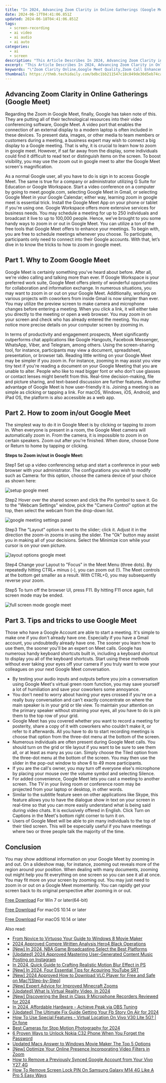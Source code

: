 ```yaml
---
title: "In 2024, Advancing Zoom Clarity in Online Gatherings (Google Meet)"
date: 2024-06-17T04:41:06.851Z
updated: 2024-06-18T04:41:06.851Z
tags: 
  - screen-recording
  - ai video
  - ai audio
  - ai auto
categories: 
  - ai
  - screen
description: "This Article Describes In 2024, Advancing Zoom Clarity in Online Gatherings (Google Meet)"
excerpt: "This Article Describes In 2024, Advancing Zoom Clarity in Online Gatherings (Google Meet)"
keywords: "\"Zoom Clarity Online,Google Meet Quality,Zoom Call Enhancement,Clear Video Meetings,Zoom Audio Improvement,High-Res Google Chat,Zoom Video Cleaning\""
thumbnail: https://thmb.techidaily.com/bdbc1bb211547c18c849de30d5eb74ca5d67d9e0fc552f041d0a6f6f88d073bb.jpg
---
```


## Advancing Zoom Clarity in Online Gatherings (Google Meet)

Regarding the Zoom in Google Meet, finally, Google has taken note of this. They are putting all of their technological resources into their video conferencing software, Google Meet. A video port that enables the connection of an external display to a modern laptop is often included in these devices. To present data, images, or other media to team members or customers during a meeting, a business expert may wish to connect a big display to a Google meeting. That is why, it is crucial to learn how to zoom in google meet. However, if sat far away from the display, some individuals could find it difficult to read text or distinguish items on the screen. To boost visibility, you may use the zoom out in google meet to alter the Google Meet screen's magnification.

As a normal Google user, all you have to do is sign in to access Google Meet. The same is true for a company or administrator utilizing G Suite for Education or Google Workspace. Start a video conference on a computer by going to meet.google.com, selecting Google Meet in Gmail, or selecting Google Meet in your Google Calendar; either way, learning zoom in google meet is essential trick. Install the Google Meet App on your phone or tablet if you're using one. Google Workspace offers more extensive services for business needs. You may schedule a meeting for up to 250 individuals and broadcast it live to up to 100,000 people. Hence, we’ve brought to you some handy ways to zoom in or out in Google Meet. You can utilize a ton of the free tools that Google Meet offers to enhance your meetings. To begin with, you are free to schedule meetings whenever you choose. To participate, participants only need to connect into their Google accounts. With that, let’s dive in to know the tricks to how to zoom in google meet.

## Part 1\. Why to Zoom Google Meet

Google Meet is certainly something you've heard about before. After all, we're video calling and talking more than ever. If Google Workspace is your preferred work suite, Google Meet offers plenty of wonderful opportunities for collaboration and information exchange. In numerous situations, you may want to zoom in or out on your Google Meet. Additionally, working on various projects with coworkers from inside Gmail is now simpler than ever. You may utilize the preview screen to make camera and microphone changes before entering a meeting. When you click a link, it will either take you directly to the meeting or open a web browser. You may zoom in on your screen and check who has already entered the meeting. You may notice more precise details on your computer screen by zooming in.

In terms of productivity and engagement prospects, Meet significantly outperforms chat applications like Google Hangouts, Facebook Messenger, WhatsApp, Viber, and Telegram, among others. Using the screen-sharing tool, for instance, participants may view a document, spreadsheet, presentation, or browser tab. Reading little writing on your Google Meet may be simpler if you zoom in. For instance, zooming in may assist you view tiny text if you're reading a document on your Google Meeting that you are unable to alter. People who like to read bigger font or who don't use glasses or contact lenses might benefit from this. Real-time decision-making, file and picture sharing, and text-based discussion are further features. Another advantage of Google Meet is how user-friendly it is. Joining a meeting is as simple as clicking or tapping a link. For macOS, Windows, iOS, Android, and iPad OS, the platform is also accessible as a web app.

## Part 2\. How to zoom in/out Google Meet

The simplest way to do it in Google Meet is by clicking or tapping to zoom in. When everyone is present in a room, the Google Meet camera will automatically zoom in. From the camera, it is impossible to zoom in on certain speakers. Zoom out after you're finished. When done, choose Done or Return to home by tapping or clicking.

**Steps to Zoom in/out in Google Meet:**

Step1 Set up a video conferencing setup and start a conference in your web browser with your administrator. The configurations you wish to modify such as Camera: for this option, choose the camera device of your choice as shown here:

![setup google meet](https://images.wondershare.com/filmora/article-images/2022/07/setup-google-meet.jpg)

Step2 Hover over the shared screen and click the Pin symbol to save it. Go to the "Webcam Settings" window, pick the "Camera Control" option at the top, then select the webcam from the drop-down list.

![google meeting settings panel](https://images.wondershare.com/filmora/article-images/2022/07/google-meeting-settings-panel.jpg)

Step3 The "Layout" option is next to the slider; click it. Adjust it in the direction the zoom-in zooms in using the slider. The "Ok" button may assist you in making all of your decisions. Select the Minimize icon while your cursor is on your own picture.

![layout options google meet](https://images.wondershare.com/filmora/article-images/2022/07/layout-options-google-meet.jpg)

Step4 Change your Layout to "Focus" in the Meet Menu (three dots). By repeatedly hitting CTRL+ minus (-), you can zoom out (!). The Meet controls at the bottom get smaller as a result. With CTRL+0, you may subsequently reverse your zoom.

Step5 To turn off the browser UI, press F11\. By hitting F11 once again, full screen mode may be ended.

![full screen mode google meet](https://images.wondershare.com/filmora/article-images/2022/07/full-screen-mode-google-meet.jpg)

## Part 3\. Tips and tricks to use Google Meet

Those who have a Google Account are able to start a meeting. It's simple to make one if you don't already have one. Especially if you have a Gmail account, you undoubtedly already have one. The sooner you learn how to use them, the sooner you'll be an expert on Meet calls. Google has numerous handy keyboard shortcuts built in, including a keyboard shortcut to display you all of the keyboard shortcuts. Start using these methods without ever taking your eyes off your camera if you truly want to wow your colleagues on your next Google Meet conversation.

* By testing your audio inputs and outputs before you join a conversation using Google Meet's virtual green room function, you may save yourself a lot of humiliation and save your coworkers some annoyance.
* You don't need to worry about having your eyes crossed if you're on a really busy conversation and can't exactly concentrate on where the main speaker is in your grid or tile view. To maintain your attention on the primary speaker without straining your eyes, all you have to do is pin them to the top row of your grid.
* Google Meet has you covered whether you want to record a meeting for posterity, share a copy of it with coworkers who couldn't make it, or refer to it afterwards. All you have to do to start recording meetings is choose that option from the three-dot menu at the bottom of the screen.
* Numerous individuals are often present during Google Meet calls. You should turn on the grid or tile layout if you want to be sure to see them all, or at least as many as you can. Simply choose the Tiled option from the three-dot menu at the bottom of the screen. You may then use the slider in the pop-out window to show 6 to 49 more participants.
* If you are the call's owner, you may turn off everyone else's microphone by placing your mouse over the volume symbol and selecting Silence.
* For added convenience, Google Meet lets you cast a meeting to another screen. The TV in your living room or conference room may be projected from your laptop or desktop, in other words.
* Similar to the subtitle feature seen on other applications like Skype, this feature allows you to have the dialogue show in text on your screen in real-time so that you can more easily understand what is being said during video chats. It is exclusively offered in English. Click Turn on Captions in the Meet's bottom right corner to turn it on.
* Users of Google Meet will be able to pin many individuals to the top of their tiled screen. This will be especially useful if you have meetings where two or three people talk the majority of the time.

## Conclusion

You may show additional information on your Google Meet by zooming in and out. On a slideshow map, for instance, zooming out reveals more of the region around your position. When dealing with many documents, zooming out might help you fit everything on one screen so you can see it all at once. You may fit more on your screen by zooming out. You may just need to zoom in or out on a Google Meet momentarily. You can rapidly get your screen back to its original perspective after zooming in or out.

[Free Download](https://tools.techidaily.com/wondershare/filmora/download/) For Win 7 or later(64-bit)

[Free Download](https://tools.techidaily.com/wondershare/filmora/download/) For macOS 10.14 or later

[Free Download](https://tools.techidaily.com/wondershare/filmora/download/) For macOS 10.14 or later

<ins class="adsbygoogle"
     style="display:block"
     data-ad-format="autorelaxed"
     data-ad-client="ca-pub-7571918770474297"
     data-ad-slot="1223367746"></ins>

<ins class="adsbygoogle"
     style="display:block"
     data-ad-format="autorelaxed"
     data-ad-client="ca-pub-7571918770474297"
     data-ad-slot="1223367746"></ins>



<ins class="adsbygoogle"
     style="display:block"
     data-ad-client="ca-pub-7571918770474297"
     data-ad-slot="8358498916"
     data-ad-format="auto"
     data-full-width-responsive="true"></ins>


<span class="atpl-alsoreadstyle">Also read:</span>
<div><ul>
<li><a href="https://fox-direct.techidaily.com/from-novice-to-virtuoso-your-guide-to-windows-8-movie-maker/"><u>From Novice to Virtuoso  Your Guide to Windows 8 Movie Maker</u></a></li>
<li><a href="https://fox-direct.techidaily.com/2024-approved-compre-written-analysis-hero4-black-operations/"><u>2024 Approved  Compre Written Analysis  Hero4 Black Operations</u></a></li>
<li><a href="https://fox-direct.techidaily.com/new-in-2024-nba-game-broadcasting-select-the-best-platforms/"><u>[New] In 2024, NBA Game Broadcasting  Select the Best Platforms</u></a></li>
<li><a href="https://fox-direct.techidaily.com/updated-2024-approved-mastering-user-generated-content-music-posting-on-instagram/"><u>[Updated] 2024 Approved  Mastering User-Generated Content Music Posting on Instagram</u></a></li>
<li><a href="https://fox-direct.techidaily.com/in-2024-quick-guide-to-crafting-realistic-motion-blur-effect-in-ps/"><u>In 2024, Quick Guide to Crafting Realistic Motion Blur Effect in PS</u></a></li>
<li><a href="https://fox-direct.techidaily.com/new-in-2024-four-essential-tips-for-acquiring-youtube-srt/"><u>[New] In 2024, Four Essential Tips for Acquiring YouTube SRT</u></a></li>
<li><a href="https://fox-direct.techidaily.com/new-2024-approved-how-to-download-vlc-player-for-free-and-safe-on-macstep-by-step/"><u>[New] 2024 Approved  How to Download VLC Player for Free and Safe on Mac?[Step-by-Step]</u></a></li>
<li><a href="https://fox-direct.techidaily.com/new-expert-advice-for-improved-minecraft-zooms/"><u>[New] Expert Advice for Improved Minecraft Zooms</u></a></li>
<li><a href="https://fox-direct.techidaily.com/updated-what-is-virtual-reality-video-in-2024/"><u>[Updated] What Is Virtual Reality Video, In 2024</u></a></li>
<li><a href="https://screen-sharing-recording.techidaily.com/new-discovering-the-best-in-class-9-microphone-recorders-reviewed-for-2024/"><u>[New] Discovering the Best in Class  9 Microphone Recorders Reviewed for 2024</u></a></li>
<li><a href="https://screen-capture.techidaily.com/in-2024-affordable-hardware-achieve-peak-via-obs-tuning/"><u>In 2024, Affordable Hardware - Achieve Peak via OBS Tuning</u></a></li>
<li><a href="https://facebook-video-recording.techidaily.com/updated-the-ultimate-fix-guide-getting-your-fb-story-on-air-for-2024/"><u>[Updated] The Ultimate Fix Guide  Getting Your Fb Story On Air for 2024</u></a></li>
<li><a href="https://fake-location.techidaily.com/how-to-use-special-features-virtual-location-on-vivo-v30-lite-5g-drfone-by-drfone-virtual-android/"><u>How To Use Special Features - Virtual Location On Vivo V30 Lite 5G? | Dr.fone</u></a></li>
<li><a href="https://extra-resources.techidaily.com/best-cameras-for-stop-motion-photography-for-2024/"><u>Best Cameras for Stop Motion Photography for 2024</u></a></li>
<li><a href="https://easy-unlock-android.techidaily.com/6-proven-ways-to-unlock-nokia-c32-phone-when-you-forget-the-password-by-drfone-android/"><u>6 Proven Ways to Unlock Nokia C32 Phone When You Forget the Password</u></a></li>
<li><a href="https://video-creation-software.techidaily.com/updated-macs-answer-to-windows-movie-maker-the-top-5-options/"><u>Updated Macs Answer to Windows Movie Maker The Top 5 Options</u></a></li>
<li><a href="https://extra-approaches.techidaily.com/new-optimize-your-online-presence-incorporating-video-filters-in-zoom/"><u>[New] Optimize Your Online Presence  Incorporating Video Filters in Zoom</u></a></li>
<li><a href="https://android-unlock.techidaily.com/how-to-remove-a-previously-synced-google-account-from-your-vivo-y27-4g-by-drfone-android/"><u>How to Remove a Previously Synced Google Account from Your Vivo Y27 4G</u></a></li>
<li><a href="https://android-unlock.techidaily.com/how-to-remove-screen-lock-pin-on-samsung-galaxy-m14-4g-like-a-pro-5-easy-ways-by-drfone-android/"><u>How To Remove Screen Lock PIN On Samsung Galaxy M14 4G Like A Pro 5 Easy Ways</u></a></li>
</ul></div>
